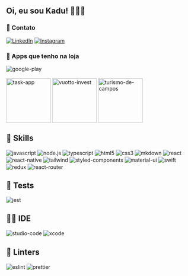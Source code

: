 ## Oi, eu sou Kadu! 👨🏻‍💻


### 📱 Contato
[![LinkedIn](https://img.shields.io/badge/LinkedIn-0077B5?style=for-the-badge&logo=linkedin&logoColor=white)](https://www.linkedin.com/in/carlos-eduardo-o-v-amorim-753437116/)
[![Instagram](https://img.shields.io/badge/Instagram-E4405F?style=for-the-badge&logo=instagram&logoColor=white)](https://www.instagram.com/kaduvuotto/)


### 🛒 Apps que tenho na loja 
<div style="displat: inline_block">
  <img  align='center' alt='google-play' src='https://img.shields.io/badge/Google_Play-414141?style=for-the-badge&logo=google-play&logoColor=white'/>
  </br>
  </br>
  <a hrf="https://play.google.com/store/apps/details?id=com.kaduvuottotaskapp">
    <img  align='center' alt='task-app' height="120" width="120" margin="16" src='https://play-lh.googleusercontent.com/oRrogWs-oaSohPwaJppQSiqZllx-QtFSMxW26tiuNbKzkASkM9oFBk8PQ5BppI0DOH4=w480-h960-rw'/>
  </a>
  <a hrf="https://play.google.com/store/apps/details?id=com.vinvest">
    <img  align='center' alt='vuotto-invest' height="120" width="120" margin="16" src='https://play-lh.googleusercontent.com/dcEHYQsD-aL8MP22Ca5xHuedGY__BQ1geW0NzBN2qWe6Fw9pAWB9LoXTRT5Mg5SCPA=w480-h960-rw'/>
  </a>
  <a hrf="https://play.google.com/store/apps/details?id=com.kaduvuotto.ctourism">
    <img  align='center' alt='turismo-de-campos' height="120" width="120" margin="16" src='https://play-lh.googleusercontent.com/IYyy5HrwROfM5gW864_Q4pkE_L63uZYyzqep6YD_bGt6tFAdXv57jlZPC_ea_vjaDHw=w480-h960-rw'/>
  </a>
</div>

## 🚀 Skills
<div style="displat: inline_block">
  <img  align='center' alt='javascript' src='https://img.shields.io/badge/JavaScript-F7DF1E?style=for-the-badge&logo=javascript&logoColor=black'/>
  <img  align='center' alt='node.js' src='https://img.shields.io/badge/Node.js-43853D?style=for-the-badge&logo=node.js&logoColor=white'/>
  <img  align='center' alt='typescript' src='https://img.shields.io/badge/TypeScript-007ACC?style=for-the-badge&logo=typescript&logoColor=white'/>
  <img  align='center' alt='html5' src='https://img.shields.io/badge/HTML5-E34F26?style=for-the-badge&logo=html5&logoColor=white'/>
  <img  align='center' alt='css3' src='https://img.shields.io/badge/CSS3-1572B6?style=for-the-badge&logo=css3&logoColor=white'/>
  <img  align='center' alt='mkdown' src='https://img.shields.io/badge/Markdown-000000?style=for-the-badge&logo=markdown&logoColor=white'/>
  <img  align='center' alt='react' src='https://img.shields.io/badge/React-20232A?style=for-the-badge&logo=react&logoColor=61DAFB'/>
  <img  align='center' alt='react-native' src='https://img.shields.io/badge/React_Native-20232A?style=for-the-badge&logo=react&logoColor=61DAFB'/>
  <img  align='center' alt='tailwind' src='https://img.shields.io/badge/Tailwind_CSS-38B2AC?style=for-the-badge&logo=tailwind-css&logoColor=white'/>
  <img  align='center' alt='styled-components' src='https://img.shields.io/badge/styled--components-DB7093?style=for-the-badge&logo=styled-components&logoColor=white'/>
  <img  align='center' alt='material-ui' src='https://img.shields.io/badge/Material--UI-0081CB?style=for-the-badge&logo=material-ui&logoColor=white'/>
  <img  align='center' alt='swift' src='https://img.shields.io/badge/Swift-FA7343?style=for-the-badge&logo=swift&logoColor=white'/>
  <img  align='center' alt='redux' src='https://img.shields.io/badge/Redux-593D88?style=for-the-badge&logo=redux&logoColor=white'/>
  <img  align='center' alt='react-router' src='https://img.shields.io/badge/React_Router-CA4245?style=for-the-badge&logo=react-router&logoColor=white'/>
</div>

## 🔔 Tests
<div style="displat: inline_block">
  <img  align='center' alt='jest' src='https://img.shields.io/badge/Jest-323330?style=for-the-badge&logo=Jest&logoColor=white'/>
</div>

## 👩‍💻 IDE
<div style="displat: inline_block">
  <img  align='center' alt='studio-code' src='https://img.shields.io/badge/Visual_Studio_Code-0078D4?style=for-the-badge&logo=visual%20studio%20code&logoColor=white'/>
  <img  align='center' alt='xcode' src='https://img.shields.io/badge/Xcode-007ACC?style=for-the-badge&logo=Xcode&logoColor=white'/>
</div>

## 🧐 Linters
<div style="displat: inline_block">
  <img  align='center' alt='eslint' src='https://img.shields.io/badge/eslint-3A33D1?style=for-the-badge&logo=eslint&logoColor=white'/>
  <img  align='center' alt='prettier' src='https://img.shields.io/badge/prettier-1A2C34?style=for-the-badge&logo=prettier&logoColor=F7BA3E'/>
</div>


